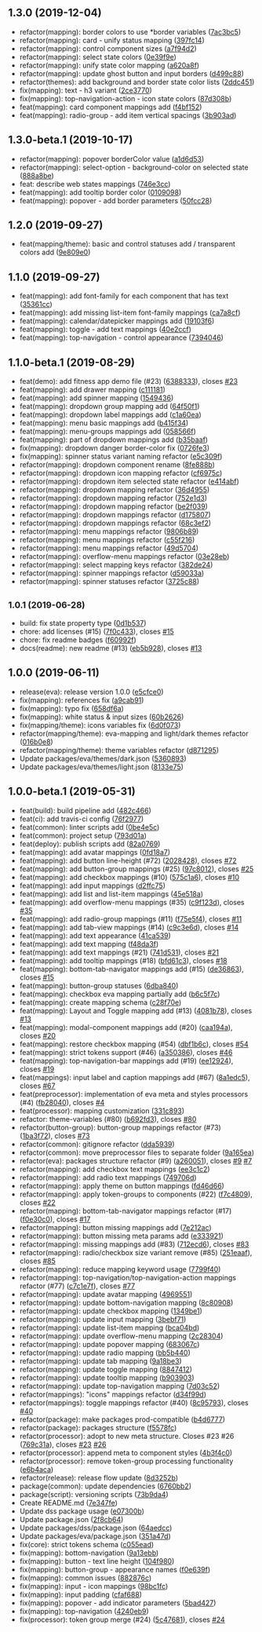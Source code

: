 ## 1.3.0 (2019-12-04)

* refactor(mapping): border colors to use *border variables ([7ac3bc5](https://github.com/eva-design/eva/commit/7ac3bc5))
* refactor(mapping): card - unify status mapping ([397fc14](https://github.com/eva-design/eva/commit/397fc14))
* refactor(mapping): control component sizes ([a7f94d2](https://github.com/eva-design/eva/commit/a7f94d2))
* refactor(mapping): select state colors ([0e39f9e](https://github.com/eva-design/eva/commit/0e39f9e))
* refactor(mapping): unify state color mapping ([a620a8f](https://github.com/eva-design/eva/commit/a620a8f))
* refactor(mapping): update ghost button and input borders ([d499c88](https://github.com/eva-design/eva/commit/d499c88))
* refactor(themes): add background and border state color lists ([2ddc451](https://github.com/eva-design/eva/commit/2ddc451))
* fix(mapping): text - h3 variant ([2ce3770](https://github.com/eva-design/eva/commit/2ce3770))
* fix(mapping): top-navigation-action - icon state colors ([87d308b](https://github.com/eva-design/eva/commit/87d308b))
* feat(mapping): card component mappings add ([f4bf152](https://github.com/eva-design/eva/commit/f4bf152))
* feat(mapping): radio-group - add item vertical spacings ([3b903ad](https://github.com/eva-design/eva/commit/3b903ad))



## 1.3.0-beta.1 (2019-10-17)

* refactor(mapping): popover borderColor value ([a1d6d53](https://github.com/eva-design/eva/commit/a1d6d53))
* refactor(mapping): select-option - background-color on selected state ([888a8be](https://github.com/eva-design/eva/commit/888a8be))
* feat: describe web states mappings ([746e3cc](https://github.com/eva-design/eva/commit/746e3cc))
* feat(mapping): add tooltip border color ([0109098](https://github.com/eva-design/eva/commit/0109098))
* feat(mapping): popover - add border parameters ([50fcc28](https://github.com/eva-design/eva/commit/50fcc28))



## 1.2.0 (2019-09-27)

* feat(mapping/theme): basic and control statuses add / transparent colors add ([9e809e0](https://github.com/eva-design/eva/commit/9e809e0))



## 1.1.0 (2019-09-27)

* feat(mapping): add font-family for each component that has text ([35361cc](https://github.com/eva-design/eva/commit/35361cc))
* feat(mapping): add missing list-item font-family mappings ([ca7a8cf](https://github.com/eva-design/eva/commit/ca7a8cf))
* feat(mapping): calendar/datepicker mappings add ([19103f6](https://github.com/eva-design/eva/commit/19103f6))
* feat(mapping): toggle - add text mappings ([40e2ccf](https://github.com/eva-design/eva/commit/40e2ccf))
* feat(mapping): top-navigation - control appearance ([7394046](https://github.com/eva-design/eva/commit/7394046))



## 1.1.0-beta.1 (2019-08-29)

* feat(demo): add fitness app demo file (#23) ([6388333](https://github.com/eva-design/eva/commit/6388333)), closes [#23](https://github.com/eva-design/eva/issues/23)
* feat(mapping): add drawer mapping ([c111181](https://github.com/eva-design/eva/commit/c111181))
* feat(mapping): add spinner mapping ([1549436](https://github.com/eva-design/eva/commit/1549436))
* feat(mapping): dropdown group mapping add ([64f50f1](https://github.com/eva-design/eva/commit/64f50f1))
* feat(mapping): dropdown label mappings add ([c1a60ea](https://github.com/eva-design/eva/commit/c1a60ea))
* feat(mapping): menu basic mappings add ([b415f34](https://github.com/eva-design/eva/commit/b415f34))
* feat(mapping): menu-groups mappings add ([058566f](https://github.com/eva-design/eva/commit/058566f))
* feat(mapping): part of dropdown mappings add ([b35baaf](https://github.com/eva-design/eva/commit/b35baaf))
* fix(mapping): dropdown danger border-color fix ([0726fe3](https://github.com/eva-design/eva/commit/0726fe3))
* fix(mapping): spinner status variant naming refactor ([e5c309f](https://github.com/eva-design/eva/commit/e5c309f))
* refactor(mapping): dropdown component rename ([8fe888b](https://github.com/eva-design/eva/commit/8fe888b))
* refactor(mapping): dropdown icon mapping refactor ([cf6975c](https://github.com/eva-design/eva/commit/cf6975c))
* refactor(mapping): dropdown item selected state refactor ([e414abf](https://github.com/eva-design/eva/commit/e414abf))
* refactor(mapping): dropdown mapping refactor ([36d4955](https://github.com/eva-design/eva/commit/36d4955))
* refactor(mapping): dropdown mapping refactor ([752e1d3](https://github.com/eva-design/eva/commit/752e1d3))
* refactor(mapping): dropdown mapping refactor ([be2f039](https://github.com/eva-design/eva/commit/be2f039))
* refactor(mapping): dropdown mappings refactor ([d175807](https://github.com/eva-design/eva/commit/d175807))
* refactor(mapping): dropdown mappings refactor ([68c3ef2](https://github.com/eva-design/eva/commit/68c3ef2))
* refactor(mapping): menu mappings refactor ([9806b89](https://github.com/eva-design/eva/commit/9806b89))
* refactor(mapping): menu mappings refactor ([c55f216](https://github.com/eva-design/eva/commit/c55f216))
* refactor(mapping): menu mappings refactor ([49d5704](https://github.com/eva-design/eva/commit/49d5704))
* refactor(mapping): overflow-menu mappings refactor ([03e28eb](https://github.com/eva-design/eva/commit/03e28eb))
* refactor(mapping): select mapping keys refactor ([382de24](https://github.com/eva-design/eva/commit/382de24))
* refactor(mapping): spinner mappings refactor ([d59033a](https://github.com/eva-design/eva/commit/d59033a))
* refactor(mapping): spinner statuses refactor ([3725c88](https://github.com/eva-design/eva/commit/3725c88))



## <small>1.0.1 (2019-06-28)</small>

* build: fix state property type ([0d1b537](https://github.com/eva-design/eva/commit/0d1b537))
* chore: add licenses (#15) ([7f0c433](https://github.com/eva-design/eva/commit/7f0c433)), closes [#15](https://github.com/eva-design/eva/issues/15)
* chore: fix readme badges ([f60992f](https://github.com/eva-design/eva/commit/f60992f))
* docs(readme): new readme (#13) ([eb5b928](https://github.com/eva-design/eva/commit/eb5b928)), closes [#13](https://github.com/eva-design/eva/issues/13)



## 1.0.0 (2019-06-11)

* release(eva): release version 1.0.0 ([e5cfce0](https://github.com/eva-design/eva/commit/e5cfce0))
* fix(mapping): references fix ([a9cab91](https://github.com/eva-design/eva/commit/a9cab91))
* fix(mapping): typo fix ([658df6a](https://github.com/eva-design/eva/commit/658df6a))
* fix(mapping): white status & input sizes ([60b2626](https://github.com/eva-design/eva/commit/60b2626))
* fix(mapping/theme): icons variables fix ([6d0f073](https://github.com/eva-design/eva/commit/6d0f073))
* refactor(mapping/theme): eva-mapping and light/dark themes refactor ([016b0e8](https://github.com/eva-design/eva/commit/016b0e8))
* refactor(mapping/theme): theme variables refactor ([d871295](https://github.com/eva-design/eva/commit/d871295))
* Update packages/eva/themes/dark.json ([5360893](https://github.com/eva-design/eva/commit/5360893))
* Update packages/eva/themes/light.json ([8133e75](https://github.com/eva-design/eva/commit/8133e75))



## 1.0.0-beta.1 (2019-05-31)

* feat(build): build pipeline add ([482c466](https://github.com/eva-design/eva/commit/482c466))
* feat(ci): add travis-ci config ([76f2977](https://github.com/eva-design/eva/commit/76f2977))
* feat(common): linter scripts add ([0be4e5c](https://github.com/eva-design/eva/commit/0be4e5c))
* feat(common): project setup ([793d01a](https://github.com/eva-design/eva/commit/793d01a))
* feat(deploy): publish scripts add ([82a0769](https://github.com/eva-design/eva/commit/82a0769))
* feat(mapping): add avatar mappings ([0fd18a7](https://github.com/eva-design/eva/commit/0fd18a7))
* feat(mapping): add button line-height (#72) ([2028428](https://github.com/eva-design/eva/commit/2028428)), closes [#72](https://github.com/eva-design/eva/issues/72)
* feat(mapping): add button-group mappings (#25) ([97c8012](https://github.com/eva-design/eva/commit/97c8012)), closes [#25](https://github.com/eva-design/eva/issues/25)
* feat(mapping): add checkbox mappings (#10) ([575c1a6](https://github.com/eva-design/eva/commit/575c1a6)), closes [#10](https://github.com/eva-design/eva/issues/10)
* feat(mapping): add input mappings ([d2ffc75](https://github.com/eva-design/eva/commit/d2ffc75))
* feat(mapping): add list and list-item mappings ([45e518a](https://github.com/eva-design/eva/commit/45e518a))
* feat(mapping): add overflow-menu mappings (#35) ([c9f123d](https://github.com/eva-design/eva/commit/c9f123d)), closes [#35](https://github.com/eva-design/eva/issues/35)
* feat(mapping): add radio-group mappings (#11) ([f75e5f4](https://github.com/eva-design/eva/commit/f75e5f4)), closes [#11](https://github.com/eva-design/eva/issues/11)
* feat(mapping): add tab-view mappings (#14) ([c9c3e6d](https://github.com/eva-design/eva/commit/c9c3e6d)), closes [#14](https://github.com/eva-design/eva/issues/14)
* feat(mapping): add text appearance ([41ca539](https://github.com/eva-design/eva/commit/41ca539))
* feat(mapping): add text mapping ([f48da3f](https://github.com/eva-design/eva/commit/f48da3f))
* feat(mapping): add text mappings (#21) ([741d531](https://github.com/eva-design/eva/commit/741d531)), closes [#21](https://github.com/eva-design/eva/issues/21)
* feat(mapping): add tooltip mappings (#18) ([bfd61c3](https://github.com/eva-design/eva/commit/bfd61c3)), closes [#18](https://github.com/eva-design/eva/issues/18)
* feat(mapping): bottom-tab-navigator mappings add (#15) ([de36863](https://github.com/eva-design/eva/commit/de36863)), closes [#15](https://github.com/eva-design/eva/issues/15)
* feat(mapping): button-group statuses ([6dba840](https://github.com/eva-design/eva/commit/6dba840))
* feat(mapping): checkbox eva mapping partially add ([b6c5f7c](https://github.com/eva-design/eva/commit/b6c5f7c))
* feat(mapping): create mapping schema ([c28f70e](https://github.com/eva-design/eva/commit/c28f70e))
* feat(mapping): Layout and Toggle mapping add (#13) ([4081b78](https://github.com/eva-design/eva/commit/4081b78)), closes [#13](https://github.com/eva-design/eva/issues/13)
* feat(mapping): modal-component mappings add (#20) ([caa194a](https://github.com/eva-design/eva/commit/caa194a)), closes [#20](https://github.com/eva-design/eva/issues/20)
* feat(mapping): restore checkbox mapping (#54) ([dbf1b6c](https://github.com/eva-design/eva/commit/dbf1b6c)), closes [#54](https://github.com/eva-design/eva/issues/54)
* feat(mapping): strict tokens support (#46) ([a350386](https://github.com/eva-design/eva/commit/a350386)), closes [#46](https://github.com/eva-design/eva/issues/46)
* feat(mapping): top-navigation-bar mappings add (#19) ([ee12924](https://github.com/eva-design/eva/commit/ee12924)), closes [#19](https://github.com/eva-design/eva/issues/19)
* feat(mappings): input label and caption mappings add (#67) ([8a1edc5](https://github.com/eva-design/eva/commit/8a1edc5)), closes [#67](https://github.com/eva-design/eva/issues/67)
* feat(preprocessor): implementation of eva meta and styles processors (#4) ([fb28040](https://github.com/eva-design/eva/commit/fb28040)), closes [#4](https://github.com/eva-design/eva/issues/4)
* feat(processor): mapping customization ([331c893](https://github.com/eva-design/eva/commit/331c893))
* refactor: theme-variables (#80) ([b692fd3](https://github.com/eva-design/eva/commit/b692fd3)), closes [#80](https://github.com/eva-design/eva/issues/80)
* refactor(button-group): button-group mappings refactor (#73) ([1ba3f72](https://github.com/eva-design/eva/commit/1ba3f72)), closes [#73](https://github.com/eva-design/eva/issues/73)
* refactor(common): gitignore refactor ([dda5939](https://github.com/eva-design/eva/commit/dda5939))
* refactor(common): move preprocessor files to separate folder ([9a165ea](https://github.com/eva-design/eva/commit/9a165ea))
* refactor(eva): packages structure refactor (#9) ([a260051](https://github.com/eva-design/eva/commit/a260051)), closes [#9](https://github.com/eva-design/eva/issues/9) [#7](https://github.com/eva-design/eva/issues/7)
* refactor(mapping): add checkbox text mappings ([ee3c1c2](https://github.com/eva-design/eva/commit/ee3c1c2))
* refactor(mapping): add radio text mappings ([749706d](https://github.com/eva-design/eva/commit/749706d))
* refactor(mapping): apply theme on button mappings ([fd46d66](https://github.com/eva-design/eva/commit/fd46d66))
* refactor(mapping): apply token-groups to components (#22) ([f7c4809](https://github.com/eva-design/eva/commit/f7c4809)), closes [#22](https://github.com/eva-design/eva/issues/22)
* refactor(mapping): bottom-tab-navigator mappings refactor (#17) ([f0e30c0](https://github.com/eva-design/eva/commit/f0e30c0)), closes [#17](https://github.com/eva-design/eva/issues/17)
* refactor(mapping): button missing mappings add ([7e212ac](https://github.com/eva-design/eva/commit/7e212ac))
* refactor(mapping): button missing meta params add ([e333921](https://github.com/eva-design/eva/commit/e333921))
* refactor(mapping): missing mappings add (#83) ([712ecd6](https://github.com/eva-design/eva/commit/712ecd6)), closes [#83](https://github.com/eva-design/eva/issues/83)
* refactor(mapping): radio/checkbox size variant remove (#85) ([251eaaf](https://github.com/eva-design/eva/commit/251eaaf)), closes [#85](https://github.com/eva-design/eva/issues/85)
* refactor(mapping): reduce mapping keyword usage ([7799f40](https://github.com/eva-design/eva/commit/7799f40))
* refactor(mapping): top-navigation/top-navigation-action mappings refactor (#77) ([c7c1e7f](https://github.com/eva-design/eva/commit/c7c1e7f)), closes [#77](https://github.com/eva-design/eva/issues/77)
* refactor(mapping): update avatar mapping ([4969551](https://github.com/eva-design/eva/commit/4969551))
* refactor(mapping): update bottom-navigation mapping ([8c80908](https://github.com/eva-design/eva/commit/8c80908))
* refactor(mapping): update checkbox mapping ([1349be1](https://github.com/eva-design/eva/commit/1349be1))
* refactor(mapping): update input mapping ([3bebf71](https://github.com/eva-design/eva/commit/3bebf71))
* refactor(mapping): update list-item mapping ([bca04bd](https://github.com/eva-design/eva/commit/bca04bd))
* refactor(mapping): update overflow-menu mapping ([2c28304](https://github.com/eva-design/eva/commit/2c28304))
* refactor(mapping): update popover mapping ([683067c](https://github.com/eva-design/eva/commit/683067c))
* refactor(mapping): update radio mapping ([bb5b440](https://github.com/eva-design/eva/commit/bb5b440))
* refactor(mapping): update tab mapping ([9a18be3](https://github.com/eva-design/eva/commit/9a18be3))
* refactor(mapping): update toggle mapping ([8847412](https://github.com/eva-design/eva/commit/8847412))
* refactor(mapping): update tooltip mapping ([b903903](https://github.com/eva-design/eva/commit/b903903))
* refactor(mapping): update top-navigation mapping ([7d03c52](https://github.com/eva-design/eva/commit/7d03c52))
* refactor(mappings): "icons" mappings refactor ([d34f99d](https://github.com/eva-design/eva/commit/d34f99d))
* refactor(mappings): toggle mappings refactor (#40) ([8c95793](https://github.com/eva-design/eva/commit/8c95793)), closes [#40](https://github.com/eva-design/eva/issues/40)
* refactor(package): make packages prod-compatible ([b4d6777](https://github.com/eva-design/eva/commit/b4d6777))
* refactor(package): packages structure ([f5578fc](https://github.com/eva-design/eva/commit/f5578fc))
* refactor(processor): adopt to new meta structure. Closes #23 #26 ([769c31a](https://github.com/eva-design/eva/commit/769c31a)), closes [#23](https://github.com/eva-design/eva/issues/23) [#26](https://github.com/eva-design/eva/issues/26)
* refactor(processor): append meta to component styles ([4b3f4c0](https://github.com/eva-design/eva/commit/4b3f4c0))
* refactor(processor): remove token-group processing functionality ([e6b4aca](https://github.com/eva-design/eva/commit/e6b4aca))
* refactor(release): release flow update ([8d3252b](https://github.com/eva-design/eva/commit/8d3252b))
* package(common): update dependencies ([6760bb2](https://github.com/eva-design/eva/commit/6760bb2))
* package(script): versioning scripts ([73b9da4](https://github.com/eva-design/eva/commit/73b9da4))
* Create README.md ([7e347fe](https://github.com/eva-design/eva/commit/7e347fe))
* Update dss package usage ([e07300b](https://github.com/eva-design/eva/commit/e07300b))
* Update package.json ([2f8cb64](https://github.com/eva-design/eva/commit/2f8cb64))
* Update packages/dss/package.json ([64aedcc](https://github.com/eva-design/eva/commit/64aedcc))
* Update packages/eva/package.json ([351a47d](https://github.com/eva-design/eva/commit/351a47d))
* fix(core): strict tokens schema ([c055ead](https://github.com/eva-design/eva/commit/c055ead))
* fix(mapping): bottom-navigation ([9a13ebb](https://github.com/eva-design/eva/commit/9a13ebb))
* fix(mapping): button - text line height ([104f980](https://github.com/eva-design/eva/commit/104f980))
* fix(mapping): button-group - appearance names ([f0e639f](https://github.com/eva-design/eva/commit/f0e639f))
* fix(mapping): common issues ([882876c](https://github.com/eva-design/eva/commit/882876c))
* fix(mapping): input - icon mappings ([98bc1fc](https://github.com/eva-design/eva/commit/98bc1fc))
* fix(mapping): input padding ([cfaf688](https://github.com/eva-design/eva/commit/cfaf688))
* fix(mapping): popover - add indicator parameters ([5bad427](https://github.com/eva-design/eva/commit/5bad427))
* fix(mapping): top-navigation ([4240eb9](https://github.com/eva-design/eva/commit/4240eb9))
* fix(processor): token group merge (#24) ([5c47681](https://github.com/eva-design/eva/commit/5c47681)), closes [#24](https://github.com/eva-design/eva/issues/24)
